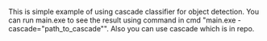 This is simple example of using cascade classifier for object detection. 
You can run main.exe to see the result using command in cmd "main.exe -cascade="path_to_cascade"".
Also you can use cascade which is in repo.
